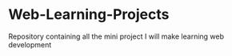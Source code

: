# Web-Learning-Projects
Repository containing all the mini project I will make learning web development
